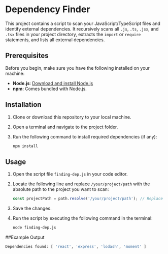 # Dependency Finder

This project contains a script to scan your JavaScript/TypeScript files and identify external dependencies. It recursively scans all `.js`, `.ts`, `.jsx`, and `.tsx` files in your project directory, extracts the `import` or `require` statements, and lists all external dependencies.

## Prerequisites

Before you begin, make sure you have the following installed on your machine:

- **Node.js**: [Download and install Node.js](https://nodejs.org/)
- **npm**: Comes bundled with Node.js.

## Installation

1. Clone or download this repository to your local machine.
2. Open a terminal and navigate to the project folder.
3. Run the following command to install required dependencies (if any):

   ```bash
   npm install
   
## Usage

1. Open the script file `finding-dep.js` in your code editor.
2. Locate the following line and replace `/your/project/path` with the absolute path to the project you want to scan:

   ```javascript
   const projectPath = path.resolve('/your/project/path'); // Replace with your project path

3. Save the changes.
4. Run the script by executing the following command in the terminal:

   ```bash
   node finding-dep.js

##Example Output

   ```bash
   Dependencies found: [ 'react', 'express', 'lodash', 'moment' ]
